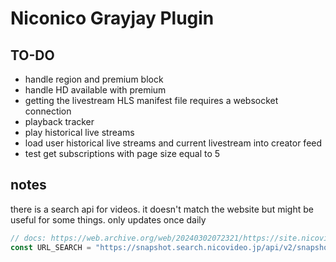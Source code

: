 # Niconico Grayjay Plugin

## TO-DO

- handle region and premium block
- handle HD available with premium
- getting the livestream HLS manifest file requires a websocket connection
- playback tracker
- play historical live streams
- load user historical live streams and current livestream into creator feed
- test get subscriptions with page size equal to 5

## notes

there is a search api for videos. it doesn't match the website but might be useful for some things.
only updates once daily

```typescript
// docs: https://web.archive.org/web/20240302072321/https://site.nicovideo.jp/search-api-docs/snapshot
const URL_SEARCH = "https://snapshot.search.nicovideo.jp/api/v2/snapshot/video/contents/search" as const
```
